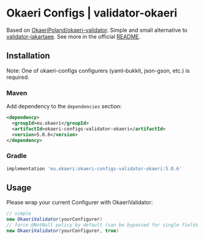# Okaeri Configs | validator-okaeri

Based on [OkaeriPoland/okaeri-validator](https://github.com/OkaeriPoland/okaeri-validator). Simple and small alternative
to [validator-jakartaee](https://github.com/OkaeriPoland/okaeri-configs/tree/master/validator-jakartaee). See more in the official [README](https://github.com/OkaeriPoland/okaeri-validator#readme).

## Installation

Note: One of okaeri-configs configurers (yaml-bukkit, json-gson, etc.) is required.

### Maven

Add dependency to the `dependencies` section:

```xml
<dependency>
  <groupId>eu.okaeri</groupId>
  <artifactId>okaeri-configs-validator-okaeri</artifactId>
  <version>5.0.6</version>
</dependency>
```

### Gradle

```groovy
implementation 'eu.okaeri:okaeri-configs-validator-okaeri:5.0.6'
```

## Usage

Please wrap your current Configurer with OkaeriValidator:

```java
// simple
new OkaeriValidator(yourConfigurer)
// force @NotNull policy by default (can be bypassed for single fields using @Nullable)
new OkaeriValidator(yourConfigurer, true)
```
